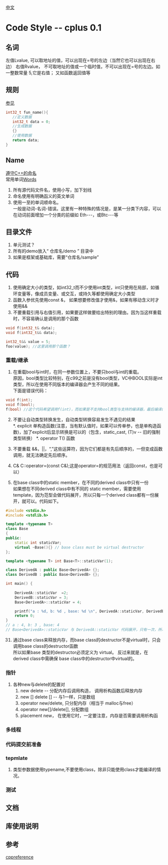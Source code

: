 [中文](./codestyle_cplus-cn.md)

# Code Style -- cplus 0.1

## 名词
左值Lvalue, 可以取地址的值，可以出现在=号的左边（当然它也可以出现在右边）
右值Rvalue， 不可取地址的值或一个临时值，不可以出现在=号的左边。如一整数常量 5,它是右值； 又如函数返回值等



## 规则
[参见](https://github.com/peacess/code_styles/blob/master/development_roles-cn.md)

```c++
int32_t fun_name(){
   //定义数据
   int32_t data = 0;
   //生成数据
   {}
   //使用数据
   return data;
}
```

## Name

[遵守C++的命名](https://en.cppreference.com/w/cpp/named_req)  
常用单词[Words](https://github.com/peacess/code_styles/blob/master/words_cn_en.md)   

1. 所有源代码文件名，使用小写，加下划线
2. 命名使用有明确函义的英文单词
3. 使用一至的单词顺命名。  
    一般是动词-名词-错误。这里有一种特殊的情况是，是某一分类下内容，可以在动词前面增加一个分类的前缀如 Eth---，或Btc---等

## 目录文件

1. 单元测试？
2. 所有的demo放入“ 仓库名/demo ” 目录中
3. 如果是框架或基础库，需要“仓库名/sample”

## 代码

1. 使用确定大小的类型，如int32_t而不少使用int类型，int只使用在局部，如循环变量等，像成员变量、或交互，或持久等都使用确定大小类型
2. 函数入参优先使用const &， 如果想要修改值才使用&，如果有移动含义时才使用&&
3. 不要重载引用与右值引用，如果要这样做要给出特别的理由。因为当这样重载时，不容易确认是调用的那个函数

```c++
void f(int32_t& data);
void f(int32_t&& data);

int32_t&& value = 5;
foo(value); //这里调用那个函数？

```

### 重载/继承
1. 在重载bool与int时，在同一参数位置上，不要只bool与int的重载。  
原因，bool类型比较特别，在c99之前是没有bool类型，VC中BOOL实际是int类型，所以在使用不同版本的编译器会产生不同的结果。  
下面是错误代码：
```c++
void f(int);
void f(bool);
f(bool) //这个代码希望调用f(int)，而如果是不支持bool类型与支持的编译器，最后编译的结果会不一样。

```
2. 不要让自动类型转换发生，自动类型转换容易发生不遇见的结果  
    *. explicit 单构造函数(注意，当有默认值时，如果可以传单参，也是单构造函数)，加了explicit后显示转换是可以的（包含，static_cast, (T)v -- 旧的强制类型转换）
    *. operator T() 函数
3. 不要重载 &&，||，“,”这些运算符，因为它们都是有先后顺序的，一但变成函数调用，就无法确定先后顺序。  
4. C& C::operator=(const C&);这是operator=的规范用法（返回const，也是可以）   


30. 在base class中的static member，在不同的derived class中只有一份  
    如果想在不同derived class中有不同的 static member，需要使用template，因为范型会做代码展开，所以只每一个derived class都有一份展开，就可以。代码如下。
```c++
#include <stdio.h>
#include <stdlib.h>

template <typename T>
class Base
{
public: 
    static int staticVar;
    virtual ~Base(){} // base class must be virtual destructor
};

template <typename T> int Base<T>::staticVar(1);

class DerivedA : public Base<DerivedA> {};
class DerivedB : public Base<DerivedB> {};

int main() {
    
    DerivedA::staticVar  =2;
    DerivedB::staticVar = 3;
    Base<DerivedA>::staticVar = 4;

    printf("a : %d, b: %d , base: %d \n", DerivedA::staticVar, DerivedB::staticVar, Base<DerivedA>::staticVar);
    return 0;
}
// a : 4, b: 3 , base: 4 
// Base<DerivedA>::staticVar 与 DerivedA::staticVar 代码展开，只有一次，所以它的是同一个变量
```    
31. 通过base class来释放内存，而base class的destructor不是virtual时，只会调用base class的destructor函数  
    所以如果base 类型的destructor必须定义为 virtual。
    反过来就是，在derived class中需确保 base class中的destructor中virtual的。

### 指针
1. 各种new与delete的配置对
    1. new delete -- 分配内存后调用构造， 调用析构函数后释放内存
    2. new [] delete [] -- 与1一样，只是数组
    3. operator new/delete, 只分配内存（相当于 malloc与free）
    4. operator new[]/delete[], 分配数组
    5. placement new， 在使用它时，一定要注意，内存是否需要调用析构函
    

### 多线程

### 代码提交前准备

### tepmlate
1. 类型参数据使用typename,不要使用class，除非只能使用class才能编译的情况。  


### 测试


## 文档


## 库使用说明

### 

## 参考
[cppreference](https://en.cppreference.com/w/)

